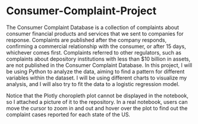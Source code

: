 # Consumer-Complaint-Project
The Consumer Complaint Database is a collection of complaints about consumer financial products and services that we sent to companies for response. Complaints are published after the company responds, confirming a commercial relationship with the consumer, or after 15 days, whichever comes first. Complaints referred to other regulators, such as complaints about depository institutions with less than $10 billion in assets, are not published in the Consumer Complaint Database.  In this project, I will be using Python to analyze the data, aiming to find a pattern for different variables within the dataset. I will be using different charts to visualize my analysis, and I will also try to fit the data to a logistic regression model.

Notice that the Plotly choropleth plot cannot be displayed in the notebook, so I attached a picture of it to the repository. In a real notebook, users can
move the cursor to zoom in and out and hover over the plot to find out the complaint cases reported for each state of the US.
